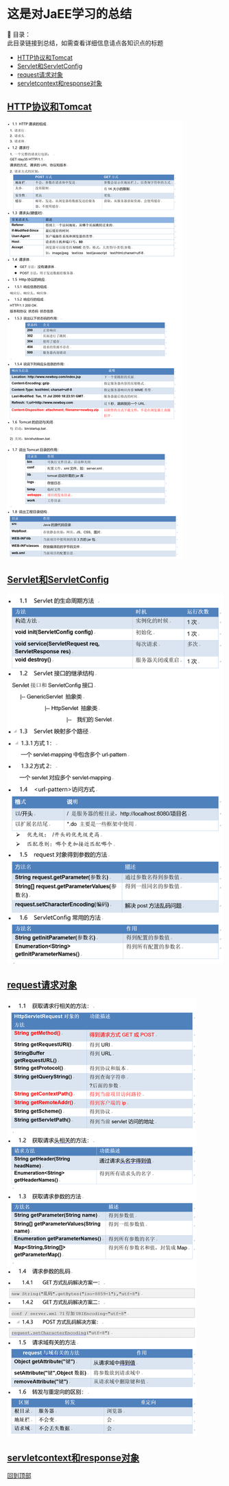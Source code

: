 # 这是对JaEE学习的总结
 :book: 目录：    
此目录链接到总结，如需查看详细信息请点各知识点的标题  
- [HTTP协议和Tomcat](#http协议和tomcat)
- [Servlet和ServletConfig](#servlet和servletconfig)
- [request请求对象](#request请求对象) 
- [servletcontext和response对象](#servletcontext和response对象)

## [HTTP协议和Tomcat](HTTP协议&Tomcat.md)
![HTTP协议和Tomcat](img/HTTP协议和Tomcat.png "HTTP协议和Tomcat")  

## [Servlet和ServletConfig](Servlet和ServletConfig.md)  
![Servlet和ServletConfig](img/Servlet和ServletConfig.png "Servlet和ServletConfig")  

## [request请求对象](request请求对象.md)  
![request请求对象](img/request对象总结.png "request请求对象")  

## [servletcontext和response对象](link)

[回到顶部](#)
